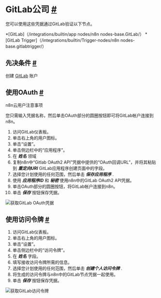 


 GitLab公司
 [#](#gitlab "永久链接")
=======================================



 您可以使用这些凭据通过GitLab验证以下节点。
 


*[GitLab]（/integrations/builtin/app nodes/n8n nodes-base.GitLab/）
*[GitLab Trigger]（/integrations/builtin/Trigger-nodes/n8n nodes-base.gitlabtrigger/）



 先决条件
 [#](#先决条件 "永久链接")
-----------------------------------------------------



 创建
 [GitLab](https://gitlab.com/) 
 账户
 



 使用OAuth
 [#](#使用oauth "永久链接")
-------------------------------------------------




 n8n云用户注意事项
 



 您只需输入凭据名称，然后单击OAuth部分的圆圈按钮即可将GitLab帐户连接到n8n。
 



1. 访问GitLab仪表板。
2. 单击右上角的用户图标。
3. 单击“设置”。
4. 单击侧边栏中的“应用程序”。
5. 在
 ***姓名***
 领域
6. 复制n8n中“Gitlab OAuth2 API”凭据中提供的“OAuth回调URL”，并将其粘贴到
 ***重定向URI***
 GitLab应用程序创建页面中的字段。
7. 选择您计划使用的任何范围，然后单击
 ***保存应用程序***
 .
8. 使用
 ***应用程序ID***
 和
 ***秘密***
 使用n8n中的GitLab OAuth2 API凭据。
9. 单击OAuth部分的圆圈按钮，将GitLab帐户连接到n8n。
10. 单击
 ***保存***
 按钮保存凭据。



![获取GitLab OAuth凭据](https://d33wubrfki0l68.cloudfront.net/873f0d22863542d8e275242a8de8adb480024662/8c6d9/_images/integrations/builtin/credentials/gitlab/using-oauth.gif)




 使用访问令牌
 [#](#使用访问令牌 "永久链接")
---------------------------------------------------------------


1. 访问GitLab仪表板。
2. 单击右上角的用户图标。
3. 单击“设置”。
4. 单击侧边栏中的“访问令牌”。
5. 在
 ***姓名***
 字段。
6. 填写接收访问令牌所需的信息。
7. 选择您计划使用的任何范围，然后单击
 ***创建个人访问令牌***
 .
8. 将生成的访问令牌与n8n中的GitLab节点凭据一起使用。
9. 单击
 ***保存***
 按钮保存凭据。



![获取GitLab访问令牌](https://d33wubrfki0l68.cloudfront.net/e19e108f0ff66f951ce4a37eea62056a06872165/bb3ea/_images/integrations/builtin/credentials/gitlab/using-access-token.gif)





